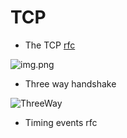 # TCP
* The TCP [rfc](https://www.ietf.org/rfc/rfc793.txt)

![img.png](https://github.com/hojat-gazestani/DevOps/blob/main/haproxy/pictures/03-tcp.png)



* Three way handshake

![ThreeWay](https://github.com/hojat-gazestani/DevOps/blob/main/haproxy/pictures/04-three-way-handshake.png)


* Timing events rfc

